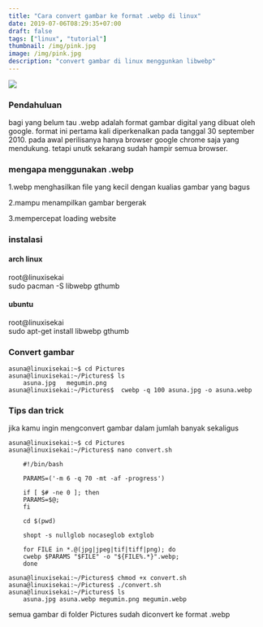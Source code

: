 ```yaml
---
title: "Cara convert gambar ke format .webp di linux"
date: 2019-07-06T08:29:35+07:00
draft: false
tags: ["linux", "tutorial"]
thumbnail: /img/pink.jpg
image: /img/pink.jpg
description: "convert gambar di linux menggunkan libwebp" 
---
```

<div class="has-text-centered">
<img src="/img/pink.jpg" class="content-img"/>
</div>


### Pendahuluan
bagi yang belum tau .webp adalah format gambar digital yang dibuat oleh google. format ini pertama kali diperkenalkan pada tanggal 30 september 2010. pada awal perilisanya hanya browser google chrome saja yang mendukung. tetapi unutk sekarang sudah hampir semua browser.

### mengapa menggunakan .webp

1.webp menghasilkan file yang kecil dengan kualias gambar yang bagus
 
2.mampu menampilkan gambar bergerak

3.mempercepat loading website

### instalasi

#### arch linux
<div class="message">
<div class="message-header">root@linuxisekai</div>
<div class="message-body">
sudo pacman -S libwebp gthumb
</div>
</div>

#### ubuntu
<div class="message">
<div class="message-header">root@linuxisekai</div>
<div class="message-body">
sudo apt-get install libwebp gthumb
</div>
</div>

### Convert gambar

    asuna@linuxisekai:~$ cd Pictures
    asuna@linuxisekai:~/Pictures$ ls
        asuna.jpg   megumin.png
    asuna@linuxisekai:~/Pictures$  cwebp -q 100 asuna.jpg -o asuna.webp

### Tips dan trick
jika kamu ingin mengconvert gambar dalam jumlah banyak sekaligus

    asuna@linuxisekai:~$ cd Pictures
    asuna@linuxisekai:~/Pictures$ nano convert.sh
    
        #!/bin/bash

        PARAMS=('-m 6 -q 70 -mt -af -progress')

        if [ $# -ne 0 ]; then
	    PARAMS=$@;
        fi

        cd $(pwd)

        shopt -s nullglob nocaseglob extglob

        for FILE in *.@(jpg|jpeg|tif|tiff|png); do 
        cwebp $PARAMS "$FILE" -o "${FILE%.*}".webp;
        done

    asuna@linuxisekai:~/Pictures$ chmod +x convert.sh
    asuna@linuxisekai:~/Pictures$ ./convert.sh
    asuna@linuxisekai:~/Pictures$ ls
        asuna.jpg asuna.webp megumin.png megumin.webp

semua gambar di folder Pictures sudah diconvert ke format .webp